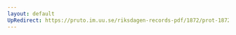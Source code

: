 ```yaml
---
layout: default
UpRedirect: https://pruto.im.uu.se/riksdagen-records-pdf/1872/prot-1872--ak--116/prot-1872--ak--116_006.pdf
---
```

